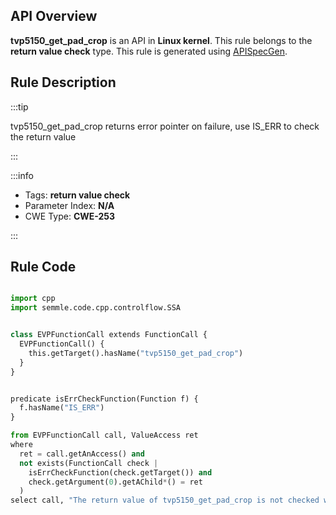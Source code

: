 ---
---


## API Overview
**tvp5150_get_pad_crop** is an API in **Linux kernel**. This rule belongs to the **return value check** type. This rule is generated using [APISpecGen](../../tools/APISpecGen).
## Rule Description

:::tip

tvp5150_get_pad_crop returns error pointer on failure, use IS_ERR to check the return value

:::

:::info

- Tags: **return value check**
- Parameter Index: **N/A**
- CWE Type: **CWE-253**

:::

## Rule Code
```python

import cpp
import semmle.code.cpp.controlflow.SSA


class EVPFunctionCall extends FunctionCall {
  EVPFunctionCall() {
    this.getTarget().hasName("tvp5150_get_pad_crop")
  }
}


predicate isErrCheckFunction(Function f) {
  f.hasName("IS_ERR") 
}

from EVPFunctionCall call, ValueAccess ret
where
  ret = call.getAnAccess() and
  not exists(FunctionCall check |
    isErrCheckFunction(check.getTarget()) and
    check.getArgument(0).getAChild*() = ret
  )
select call, "The return value of tvp5150_get_pad_crop is not checked with IS_ERR."
    
```
